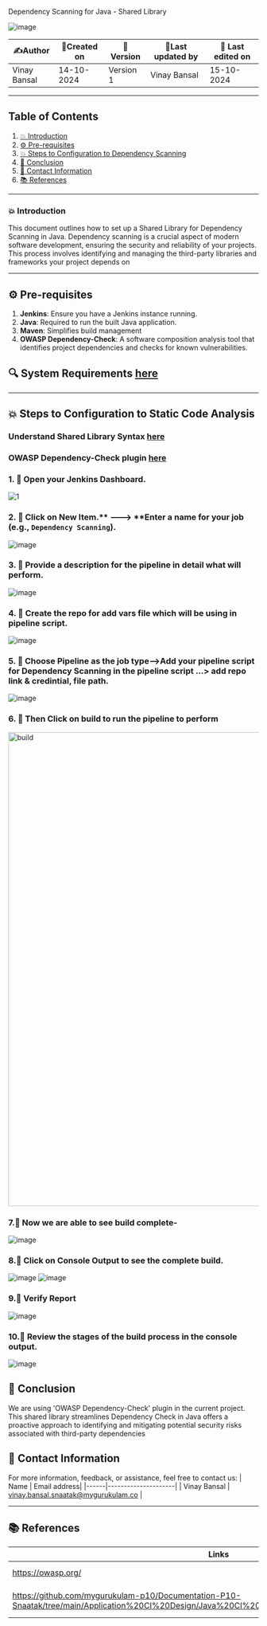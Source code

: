 Dependency Scanning for Java - Shared Library 

![image](https://github.com/user-attachments/assets/3a9fce15-13ae-46e2-bd1a-e2d2d9215688)

| ✍️Author      | 📅Created on  |📌 Version    | 📝Last updated by |📅 Last edited on |
|-------------|-------------|------------|-----------------|----------------|
| Vinay Bansal | 14-10-2024  | Version 1  | Vinay Bansal    | 15-10-2024     |

---
## Table of Contents
1. [💥 Introduction](#-introduction)
2. [⚙️ Pre-requisites](#-pre-requisites)
3. [💥 Steps to Configuration to Dependency Scanning](#-steps-to-configuration-to-dependency-scanning)
4. [📛 Conclusion](#-conclusion)
5. [📧 Contact Information](#-contact-information)
6. [📚 References](#-references)

---
### 💥 Introduction
This document outlines how to set up a Shared Library for Dependency Scanning in Java. Dependency scanning is a crucial aspect of modern software development, ensuring the security and reliability of your projects. This process involves identifying and managing the third-party libraries and frameworks your project depends on


---

## ⚙ Pre-requisites
1. **Jenkins**: Ensure you have a Jenkins instance running.
2. **Java**: Required to run the built Java application.
3. **Maven**: Simplifies build management
4. **OWASP Dependency-Check**: A software composition analysis tool that identifies project dependencies and checks for known vulnerabilities.

   
## 🔍 System Requirements [here](https://github.com/mygurukulam-p10/Documentation-P10-Snaatak/blob/main/CI%20Implementation/Java%20-%20Declarative%20Jenkins%20Pipeline/Static%20code%20analysis/readme.md#-system-requirements)


---

## 💥 Steps to Configuration to Static Code Analysis
### Understand Shared Library Syntax [here](https://github.com/mygurukulam-p10/Documentation-P10-Snaatak/tree/main/CI%20Implementation/Java%20Shared%20Library%20/%20Bugs%20analysis#understand-shared-library-syntax)

### OWASP Dependency-Check plugin [here](https://github.com/mygurukulam-p10/Documentation-P10-Snaatak/blob/main/CI%20Implementation/Java%20-%20Declarative%20Jenkins%20Pipeline/Dependency%20scanning/readme.md#to-enable-the-owasp-dependency-check-plugin-in-your-maven-project-add-the-following-configuration-to-your-pomxml-file-ensure-this-configuration-is-placed-within-the--section)
### 1. 🚀 Open your Jenkins Dashboard.
![1](https://github.com/user-attachments/assets/59bb5e6e-68e1-4d41-8147-cd7acceeb2d8)

### 2. 🚀 Click on **New Item**.** ---> **Enter a name for your job (e.g., `Dependency Scanning`).
![image](https://github.com/user-attachments/assets/2ca0a79c-2823-493e-ad6b-58b6b720fde8)


### 3. 🚀 Provide a description for the pipeline in detail what will perform.
![image](https://github.com/user-attachments/assets/22a38ab6-398b-4435-b955-18e5efaaddf2)



### 4. 🚀 Create the repo for add vars file which will be using in pipeline script.
![image](https://github.com/user-attachments/assets/d3d4c53f-0ab9-4834-89a1-02f2709c9be6)


### 5. 🚀 Choose Pipeline as the job type-->Add your pipeline script for Dependency Scanning in the pipeline script ...> add repo link & credintial, file path.
![image](https://github.com/user-attachments/assets/6f462105-cb02-4dc8-89c3-2d817c90fef8)



### 6. 🚀 Then Click on build to run the pipeline to perform
<img width="952" alt="build" src="https://github.com/user-attachments/assets/c82d9cba-0169-4495-8193-2cadac88f833">


### 7.🚀 Now we are able to see build complete-
![image](https://github.com/user-attachments/assets/8abf8183-259c-4654-a858-7eb648c77a32)


### 8.🚀 Click on Console Output to see the complete build.
![image](https://github.com/user-attachments/assets/ac34383b-67f8-40ac-b56e-f504eca7998d)
![image](https://github.com/user-attachments/assets/b75a56c7-fbd8-48d5-a1f9-3be60580fcdb)

### 9.🚀 Verify Report
![image](https://github.com/user-attachments/assets/9e5e2f60-fa8f-4971-bc42-886a2270e113)


### 10.🚀 Review the stages of the build process in the console output.
![image](https://github.com/user-attachments/assets/ea6009b2-5689-4c2c-badb-44247609087d)



## 📛 Conclusion
We are using 'OWASP Dependency-Check' plugin in the current project. This shared library streamlines Dependency Check in Java offers a proactive approach to identifying and mitigating potential security risks associated with third-party dependencies


##  📧 Contact Information
For more information, feedback, or assistance, feel free to contact us:
| Name | Email address|
|------|---------------------|
| Vinay Bansal | vinay.bansal.snaatak@mygurukulam.co |

---
## 📚 References
| Links | Descriptions|
|------|---------------------|
|https://owasp.org/|OWASP Overview|
|https://github.com/mygurukulam-p10/Documentation-P10-Snaatak/tree/main/Application%20CI%20Design/Java%20CI%20checks/Dependency%20scanning%20POC|(POC): Dependency scanning|
